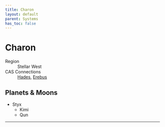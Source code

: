```yaml
---
title: Charon
layout: default
parent: Systems
has_toc: false
---
```


# Charon
<dl>
    <dt>Region</dt><dd>Stellar West</dd>
    <dt>CAS Connections</dt><dd><a href="../hades/">Hades</a>, <a href="../erebus/">Erebus</a></dd>
    <!-- <dt>Population</dt><dd>///</dd> -->
</dl>

## Planets & Moons
* Styx
    * Kimi
    * Qun

<!-- ## Stations
* TBD -->

----
